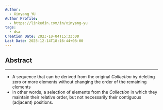 ```yaml
---
Author:
  - Xinyang YU
Author Profile:
  - https://linkedin.com/in/xinyang-yu
tags:
  - dsa
Creation Date: 2023-10-04T15:33:00
Last Date: 2023-12-14T18:16:44+08:00
---
```

## Abstract
---
- A sequence that can be derived from the original *Collection* by deleting zero or more elements without changing the order of the remaining elements
- In other words, a selection of elements from the *Collection* in which they maintain their relative order, but not necessarily their contiguous (adjacent) positions.